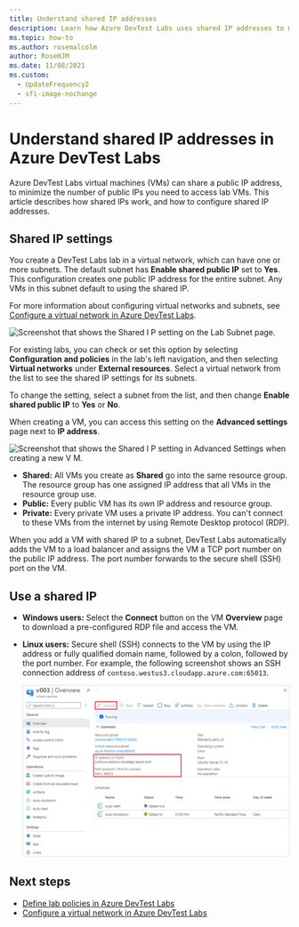```yaml
---
title: Understand shared IP addresses
description: Learn how Azure DevTest Labs uses shared IP addresses to minimize the public IP addresses you need to access your lab VMs.
ms.topic: how-to
ms.author: rosemalcolm
author: RoseHJM
ms.date: 11/08/2021
ms.custom:
  - UpdateFrequency2
  - sfi-image-nochange
---
```


# Understand shared IP addresses in Azure DevTest Labs

Azure DevTest Labs virtual machines (VMs) can share a public IP address, to minimize the number of public IPs you need to access lab VMs.  This article describes how shared IPs work, and how to configure shared IP addresses.

## Shared IP settings

You create a DevTest Labs lab in a virtual network, which can have one or more subnets. The default subnet has **Enable shared public IP** set to **Yes**.  This configuration creates one public IP address for the entire subnet. Any VMs in this subnet default to using the shared IP.

For more information about configuring virtual networks and subnets, see [Configure a virtual network in Azure DevTest Labs](devtest-lab-configure-vnet.md).

![Screenshot that shows the Shared I P setting on the Lab Subnet page.](media/devtest-lab-shared-ip/lab-subnet.png)

For existing labs, you can check or set this option by selecting **Configuration and policies** in the lab's left navigation, and then selecting **Virtual networks** under **External resources**. Select a virtual network from the list to see the shared IP settings for its subnets.

To change the setting, select a subnet from the list, and then change **Enable shared public IP** to **Yes** or **No**.

When creating a VM, you can access this setting on the **Advanced settings** page next to **IP address**.

![Screenshot that shows the Shared I P setting in Advanced Settings when creating a new V M.](media/devtest-lab-shared-ip/new-vm.png)

- **Shared:** All VMs you create as **Shared** go into the same resource group. The resource group has one assigned IP address that all VMs in the resource group use.
- **Public:** Every public VM has its own IP address and resource group.
- **Private:** Every private VM uses a private IP address. You can't connect to these VMs from the internet by using Remote Desktop protocol (RDP).

When you add a VM with shared IP to a subnet, DevTest Labs automatically adds the VM to a load balancer and assigns the VM a TCP port number on the public IP address. The port number forwards to the secure shell (SSH) port on the VM.

## Use a shared IP

- **Windows users:** Select the **Connect** button on the VM **Overview** page to download a pre-configured RDP file and access the VM.

- **Linux users:** Secure shell (SSH) connects to the VM by using the IP address or fully qualified domain name, followed by a colon, followed by the port number. For example, the following screenshot shows an SSH connection address of `contoso.westus3.cloudapp.azure.com:65013`.

  ![Screenshot that shows the R D P and S S H connection options on a VM Overview page.](media/devtest-lab-shared-ip/vm-info.png)

## Next steps

- [Define lab policies in Azure DevTest Labs](devtest-lab-set-lab-policy.md)
- [Configure a virtual network in Azure DevTest Labs](devtest-lab-configure-vnet.md)
